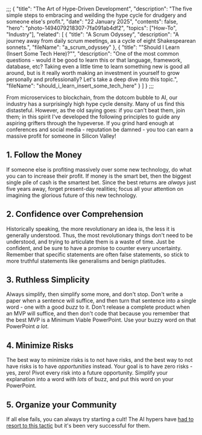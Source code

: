 ;;;
{
	"title": "The Art of Hype-Driven Development",
	"description": "The five simple steps to embracing and weilding the hype cycle for drudgery and someone else's profit.",
	"date": "22 January 2025",
	"contents": false,
	"hero": "photo-1494079218307-7fa091ab4df2",
    "topics": ["How-To", "Industry"],
    "related": [
        { "title": "A Scrum Odyssey", "description": "A journey away from daily scrum meetings, as a cycle of eight Shakespearean sonnets.", "fileName": "a_scrum_odyssey" },
        { "title": "\"Should I Learn (Insert Some Tech Here)?\"", "description": "One of the most common questions - would it be good to learn this or that language, framework, database, etc? Taking even a little time to learn something new is good all around, but is it really worth making an investment in yourself to grow personally and professionally? Let's take a deep dive into this topic.", "fileName": "should_i_learn_insert_some_tech_here" }
    ]
}
;;;

From microservices to blockchain, from the dotcom bubble to AI, our industry has a surprisingly high hype cycle density. Many of us find this distasteful. However, as the old saying goes: if you can't beat them, join them; in this spirit I've developed the following principles to guide any aspiring grifters through the hypeverse. If you grind hard enough at conferences and social media - reputation be damned - you too can earn a massive profit for someone in Silicon Valley!

## 1. Follow the Money

If someone else is profiting massively over some new technology, do what you can to increase their profit. If money is the smart bet, then the biggest single pile of cash is the smartest bet. Since the best returns are _always_ just five years away, forget present-day realities; focus all your attention on imagining the glorious future of this new technology.

## 2. Confidence over Comprehension

Historically speaking, the more revolutionary an idea is, the less it is generally understood. Thus, the most revolutionary things don't need to be understood, and trying to articulate them is a waste of time. Just be confident, and be sure to have a promise to counter every uncertainty. Remember that specific statements are often false statements, so stick to more truthful statements like generalisms and benign platitudes.

## 3. Ruthless Simplicity

Always simplify, then simplify some more, and don't stop. Don't write a paper when a sentence will suffice, and then turn that sentence into a single word - one with a good _buzz_ to it. Don't release a complete product when an MVP will suffice, and then don't code that because you remember that the best MVP is a Minimum Viable PowerPoint. Use your buzzy word on that PowerPoint _a lot_.

## 4. Minimize Risks

The best way to minimize risks is to not have risks, and the best way to not have risks is to have _opportunities_ instead. Your goal is to have zero risks - yes, zero! Pivot every risk into a future opportunity. Simplify your explanation into a word with _lots_ of buzz, and put this word on your PowerPoint.

## 5. Organize your Community

If all else fails, you can always try starting a cult! The AI hypers have [had to resort to this tactic](https://www.youtube.com/watch?v=m75SAPSrDjc) but it's been very successful for them.